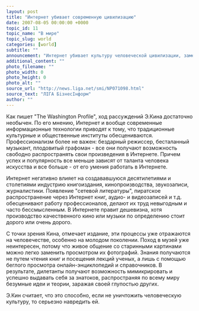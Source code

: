 ```yaml
---
layout: post
title: "Интернет убивает современную цивилизацию"
date: 2007-08-05 00:00:00 +0000
topic_id: 11
topic_name: "В мире"
topic_slug: world
categories: [world]
subtitle: ""
announcement: "Интернет убивает культуру человеческой цивилизации, заменяя ее информационным эрзацем. Всемирная Сеть умаляет значение профессионалов, возводя на пьедестал почета безграмотных любителей. Интернет заменяет полемику демагогией, культуру - поп-культурой, человеческое общение - трепотней. Эти выводы сделал Эндрю Кин, по образованию - политолог, по роду занятий - специалист по информационным технологиям, который опубликовал провокационную книгу под названием \"Культ Дилетанта: Как нынешний Интернет убивает нашу культуру\" (The Cult of the Amateur: How Today’s Internet is Killing Our Culture)."
additional_content: ""
photo_filename: ""
photo_width: 0
photo_height: 0
photo_alt: ""
source_url: "http://news.liga.net/smi/NP071098.html"
source_text: "ЛIГА БiзнесIнформ"
author: ""
---
```

Как пишет "The Washington Profile", ход рассуждений Э.Кина достаточно необычен. По его мнению, Интернет и вообще современные информационные технологии приводят к тому, что традиционные культурные и общественные институты обесцениваются. Профессионализм более не важен: бездарный режиссер, бесталанный музыкант, плодовитый графоман - все они получают возможность свободно распространять свои произведения в Интернете. Причем успех и популярность все меньше зависят от таланта человека искусства и все больше - от его умения работать в Интернете.

Интернет негативно влияет на создававшуюся десятилетиями и столетиями индустрию книгоиздания, кинопроизводства, звукозаписи, журналистики. Появление "сетевой литературы", пиратское распространение через Интернет книг, аудио- и видеозаписей и т.д. обесценивают работу профессионалов, делают их труд невыгодным и часто бессмысленным. В Интернете правит дешевизна, хотя производство качественного кино или музыки по определению стоит дорого или очень дорого.

С точки зрения Кина, отмечает издание, эти процессы уже отражаются на человечестве, особенно на молодом поколении. Поход в музей уже неинтересен, потому что живое общение со старинными картинами можно легко заменить просмотром их фотографий. Знания получаются не путем чтения книг и посещения лекций ученых, а лишь с помощью беглого просмотра онлайн-энциклопедий и справочников. В результате, дилетанты получают возможность мимикрировать и успешно выдавать себя за знатоков, распространяя по всему миру безумные идеи и теории, заражая своей глупостью других.

Э.Кин считает, что это способно, если не уничтожить человеческую культуру, то серьезно навредить ей.
